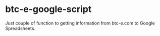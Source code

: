 btc-e-google-script
===================

Just couple of function to getting information from btc-e.com to Google Spreadsheets.


